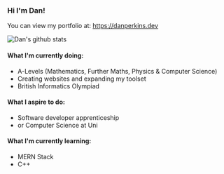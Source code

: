 ### Hi I'm Dan!

You can view my portfolio at: https://danperkins.dev

![Dan's github stats](https://github-readme-stats.vercel.app/api?username=perkinsdan&show_icons=true&theme=dark&count_private=true)

#### What I'm currently doing:
- A-Levels (Mathematics, Further Maths, Physics & Computer Science)
- Creating websites and expanding my toolset
- British Informatics Olympiad

#### What I aspire to do:
- Software developer apprenticeship
- or Computer Science at Uni

#### What I'm currently learning:
- MERN Stack
- C++

